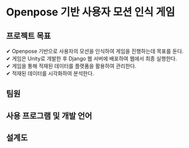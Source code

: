 # Openpose 기반 사용자 모션 인식 게임 

## 프로젝트 목표
✔ Openpose 기반으로 사용자의 모션을 인식하여 게임을 진행하는데 목표를 둔다. <br>
✔ 게임은 Unity로 개발한 후 Django 웹 서버에 배포하여 웹에서 최종 실행한다.<br>
✔ 게임을 통해 적재된 데이터를 플랫폼을 활용하여 관리한다.<br>
✔ 적재된 데이터를 시각화하여 분석한다.<br>

## 팀원

## 사용 프로그램 및 개발 언어

## 설계도
